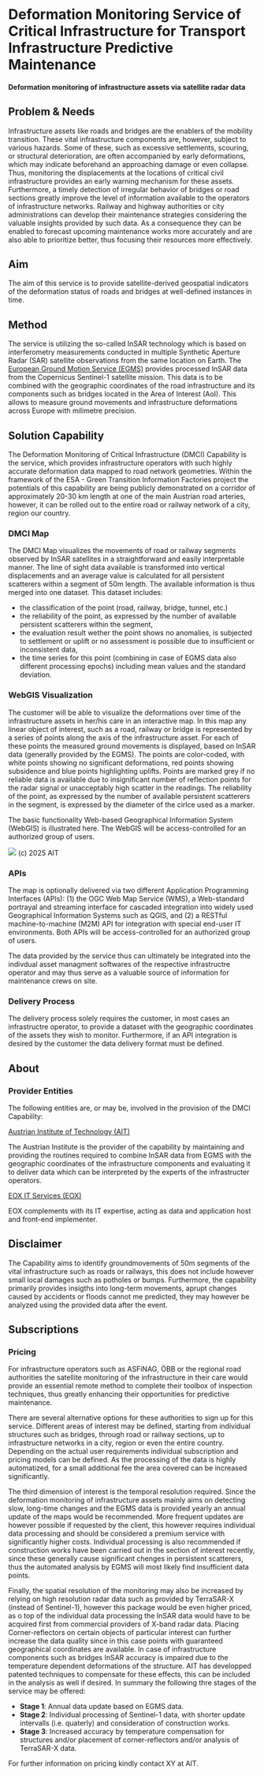 # Deformation Monitoring Service of Critical Infrastructure for Transport Infrastructure Predictive Maintenance

#### Deformation monitoring of infrastructure assets via satellite radar data <!--{ style="font-size:1rem;opacity:0.7;margin-top:1rem;" }-->

## Problem & Needs

Infrastructure assets like roads and bridges are the enablers of the mobility transition. These vital infrastructure components are, however, subject to various hazards. Some of these, such as excessive settlements, scouring, or structural deterioration, are often accompanied by early deformations, which may indicate beforehand an approaching damage or even collapse. Thus, monitoring the displacements at the locations of critical civil infrastructure provides an early warning mechanism for these assets. Furthermore, a timely detection of irregular behavior of bridges or road sections greatly improve the level of information available to the operators of infrastructure networks. Railway and highway authorities or city administrations can develop their maintenance strategies considering the valuable insights provided by such data. As a consequence they can be enabled to forecast upcoming maintenance works more accurately and are also able to prioritize better, thus focusing their resources more effectively.   

## Aim

The aim of this service is to provide satellite-derived geospatial indicators of the deformation status of roads and bridges at well-defined instances in time. 

## Method

The service is utilizing the so-called InSAR technology which is based on interferometry measurements conducted in multiple Synthetic Aperture Radar (SAR) satellite observations from the same location on Earth. The [European Ground Motion Service (EGMS)](https://land.copernicus.eu/en/products/european-ground-motion-service) provides processed InSAR data from the Copernicus Sentinel-1 satellite mission. This data is to be combined with the geographic coordinates of the road infrastructure and its components such as bridges located in the Area of Interest (AoI). This allows to measure ground movements and infrastructure deformations across Europe with milimetre precision.

## Solution Capability

The Deformation Monitoring of Critical Infrastructure (DMCI) Capability is the service, which provides infrastructure operators with such highly accurate deformation data mapped to road network geometries. Within the framework of the ESA - Green Transition Information Factories project the potentials of this capability are being publicly demonstrated on a corridor of approximately 20-30 km length at one of the main Austrian road arteries, however, it can be rolled out to the entire road or railway network of a city, region our country.

### DMCI Map

The DMCI Map visualizes the movements of road or railway segments observed by InSAR satellites in a straightforward and easily interpretable manner. The line of sight data available is transformed into vertical displacements and an average value is calculated for all persistent scatterers within a segment of 50m length. The available information is thus merged into one dataset.  This dataset includes:
* the classification of the point (road, railway, bridge, tunnel, etc.)
* the reliability of the point, as expressed by the number of available persistent scatterers within the segment,
* the evaluation result wether the point shows no anomalies, is subjected to settlement or uplift or no assessment is possible due to insufficient or inconsistent data,
* the time series for this point (combining in case of EGMS data also different processing epochs) including mean values and the standard deviation.


### WebGIS Visualization 

The customer will be able to visualize the deformations over time of the infrastructure assets in her/his care in an interactive map. In this map any linear object of interest, such as a road, railway or bridge is represented by a series of points along the axis of the infrastructure asset. For each of these points the measured ground movements is displayed, based on InSAR data (generally provided by the EGMS).
The points are color-coded, with white points showing no significant deformations, red points showing subsidence and blue points highlighting uplifts. Points are marked grey if no reliable data is available due to insignificant number of reflection points for the radar signal or unacceptably high scatter in the readings. The reliability of the point, as expressed by the number of available persistent scatterers in the segment, is expressed by the diameter of the cirlce used as a marker.

The basic functionality Web-based Geographical Information System (WebGIS) is illustrated here. The WebGIS will be access-controlled for an authorized group of users. 
	
<img src="https://raw.githubusercontent.com/GTIF-Austria/public-narratives/ea3ab7dd22d468343fd08fdcc7440cc9fda2e2c5/assets/AIT-TIT/WR10Figure-1739891671569.jpg" data-fallback-src="https://raw.githubusercontent.com/AIT-TIT/public-narratives/AIT-TIT/wr-10-transport-infrastructure-predictive-maintenance/assets/AIT-TIT/WR10Figure-1739891671569.jpg" />
(c) 2025 AIT

	
	
### APIs 

The map is optionally delivered via two different Application Programming Interfaces (APIs): (1) the OGC Web Map Service (WMS), a Web-standard portrayal and streaming interface for cascaded integration into widely used Geographical Information Systems such as QGIS, and (2) a RESTful machine-to-machine (M2M) API for integration with special end-user IT environments. Both APIs will be access-controlled for an authorized group of users.

The data provided by the service thus can ultimately be integrated into the indivdual asset managment softwares of the respective infrastructre operator and may thus serve as a valuable source of information for maintenance crews on site.
	
### Delivery Process

The delivery process solely requires the customer, in most cases an infrastructre operator, to provide a dataset with the geographic coordinates of the assets they wish to monitor. Furthermore, if an API integration is desired by the customer the data delivery format must be defined.


## About
### Provider Entities

The following entities are, or may be, involved in the provision of the DMCI Capability:

[Austrian Institute of Technology (AIT)](https://www.ait.ac.at/en/research-topics/structural-dynamics-and-assessment)

The Austrian Institute is the provider of the capability by maintaining and providing the routines required to combine InSAR data from EGMS with the geographic coordinates of the infrastructure components and evaluating it to deliver data which can be interpreted by the experts of the infrastructer operators. 

[EOX IT Services (EOX)](https://eox.at)

EOX complements with its IT expertise, acting as data and application host and front-end implementer.

## Disclaimer

The Capability aims to identify groundmovements of 50m segments of the vital infrastructure such as roads or railways, this does not include however small local damages such as potholes or bumps. Furthermore, the capability primarily provides insigths into long-term movements, aprupt changes caused by accidents or floods cannot me predicted, they may however be analyzed using the provided data after the event.

## Subscriptions
### Pricing

For infrastructure operators such as ASFiNAG, ÖBB or the regional road authorities the satellite monitoring of the infrastructure in their care would provide an essential remote method to complete their toolbox of inspection techniques, thus greatly enhancing their opportunities for predictive maintenance.

There are several alternative options for these authorities to sign up for this service. Different areas of interest may be defined, starting from individual structures such as bridges, through road or railway sections, up to infrastructure networks in a city, region or even the entire country. Depending on the actual user requirements individual subscription and pricing models can be defined. As the processing of the data is highly automatized, for a small additional fee the area covered can be increased significantly.

The third dimension of interest is the temporal resolution required. Since the deformation monitoring of infrastructure assets mainly aims on detecting slow, long-time changes and the EGMS data is provided yearly an annual update of the maps would be recommended. More frequent updates are however possible if requested by the client, this however requires individual data processing and should be considered a premium service with significantly higher costs. Individual processing is also recommended if construction works have been carried out in the section of interest recently, since these generally cause significant chenges in persistent scatterers, thus the automated analysis by EGMS will most likely find insufficient data points.

Finally, the spatial resolution of the monitoring may also be increased by relying on high resolution radar data such as provided by TerraSAR-X (instead of Sentinel-1), however this package would be even higher priced, as o top of the individual data processing the InSAR data would have to be acquired first from commercial providers of X-band radar data. Placing Corner-reflectors on certain objects of particular interest can further increase the data quality since in this case points with guaranteed geographical coordinates are available. In case of infrastructure components such as bridges InSAR accuracy is impaired due to the temperature dependent deformations of the structure. AIT has developped patented techniques to compensate for these effects, this can be included in the analysis as well if desired. In summary the following thre stages of the service may be offered:
* **Stage 1**: Annual data update based on EGMS data.
* **Stage 2**: Individual processing of Sentinel-1 data, with shorter update intervalls (i.e. quaterly) and consideration of construction works.
* **Stage 3**: Increased accuracy by temperature compensation for structures and/or placement of corner-reflectors and/or analysis of TerraSAR-X data.
	
For further information on pricing kindly contact XY at AIT.
